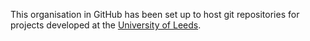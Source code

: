 This organisation in GitHub has been set up to host git repositories for projects developed at the [University of Leeds](http://www.leeds.ac.uk).


